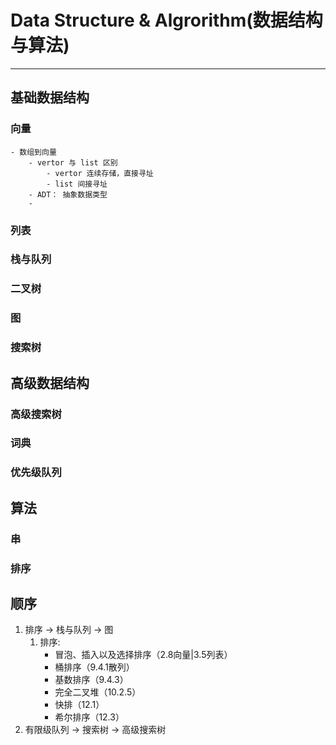 # Data Structure & Algrorithm(数据结构与算法)
--------
## 基础数据结构
### 向量
	- 数组到向量
		- vertor 与 list 区别
			- vertor 连续存储，直接寻址
			- list 间接寻址
		- ADT： 抽象数据类型
		- 
### 列表
### 栈与队列
### 二叉树
### 图
### 搜索树

## 高级数据结构
### 高级搜索树
### 词典
### 优先级队列

## 算法
### 串
### 排序


## 顺序
1. 排序 -> 栈与队列 -> 图
	1. 排序: 
		- 冒泡、插入以及选择排序（2.8向量|3.5列表）
		- 桶排序（9.4.1散列）
		- 基数排序（9.4.3）
		- 完全二叉堆（10.2.5）
		- 快排（12.1）
		- 希尔排序（12.3）
2. 有限级队列 -> 搜索树 -> 高级搜索树